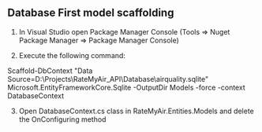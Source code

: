 ## Database First model scaffolding

1) In Visual Studio open Package Manager Console (Tools => Nuget Package Manager => Package Manager Console)

2) Execute the following command:

Scaffold-DbContext "Data Source=D:\\Projects\\RateMyAir_API\\Database\\airquality.sqlite" Microsoft.EntityFrameworkCore.Sqlite -OutputDir Models -force -context DatabaseContext

3) Open DatabaseContext.cs class in RateMyAir.Entities.Models and delete the OnConfiguring method